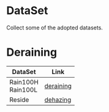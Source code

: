 # DataSet
Collect some of the adopted datasets.

# Deraining
| DataSet | Link |
|---------|------|
| Rain100H<br>Rain100L | [deraining](https://www.icst.pku.edu.cn/struct/Projects/joint_rain_removal.html)   |
| Reside               | [dehazing](https://sites.google.com/view/reside-dehaze-datasets)    |
